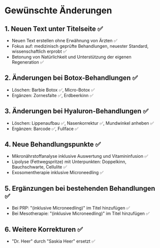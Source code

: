 # Gewünschte Änderungen

## 1. Neuen Text unter Titelseite ✅
- Neuen Text erstellen ohne Erwähnung von Ärzten ✅
- Fokus auf: medizinisch geprüfte Behandlungen, neuester Standard, wissenschaftlich erprobt ✅
- Betonung von Natürlichkeit und Unterstützung der eigenen Regeneration ✅

## 2. Änderungen bei Botox-Behandlungen ✅
- Löschen: Barbie Botox ✅, Micro-Botox ✅
- Ergänzen: Zornesfalte ✅, Erdbeerkinn ✅

## 3. Änderungen bei Hyaluron-Behandlungen ✅
- Löschen: Lippenaufbau ✅, Nasenkorrektur ✅, Mundwinkel anheben ✅
- Ergänzen: Barcode ✅, Fullface ✅

## 4. Neue Behandlungspunkte ✅
- Mikronährstoffanalyse inklusive Auswertung und Vitamininfusion ✅
- Lipolyse (Fettwegspritze) mit Unterpunkten: Doppelkinn, Bauchschwarte, Cellulite ✅
- Exosomentherapie inklusive Microneedling ✅

## 5. Ergänzungen bei bestehenden Behandlungen ✅
- Bei PRP: "(inklusive Microneedling)" im Titel hinzufügen ✅
- Bei Mesotherapie: "(inklusive Microneedling)" im Titel hinzufügen ✅

## 6. Weitere Korrekturen ✅
- "Dr. Heer" durch "Saskia Heer" ersetzt ✅ 